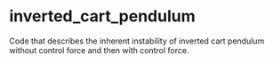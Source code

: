 # inverted_cart_pendulum
Code that describes the inherent instability of inverted cart pendulum without control force and then with control force.
